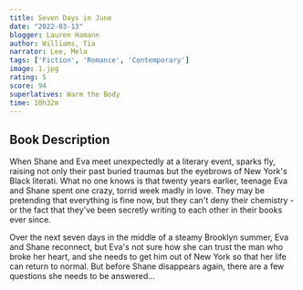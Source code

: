 ```yaml
---
title: Seven Days in June
date: "2022-03-13"
blogger: Lauren Hamann
author: Williams, Tia
narrator: Lee, Mela
tags: ['Fiction', 'Romance', 'Contemporary']
image: 1.jpg
rating: 5
score: 94
superlatives: Warm the Body
time: 10h32m
---
```



## Book Description

When Shane and Eva meet unexpectedly at a literary event, sparks fly, raising not only their past buried traumas but the eyebrows of New York's Black literati. What no one knows is that twenty years earlier, teenage Eva and Shane spent one crazy, torrid week madly in love. They may be pretending that everything is fine now, but they can't deny their chemistry - or the fact that they've been secretly writing to each other in their books ever since.

Over the next seven days in the middle of a steamy Brooklyn summer, Eva and Shane reconnect, but Eva's not sure how she can trust the man who broke her heart, and she needs to get him out of New York so that her life can return to normal. But before Shane disappears again, there are a few questions she needs to be answered...